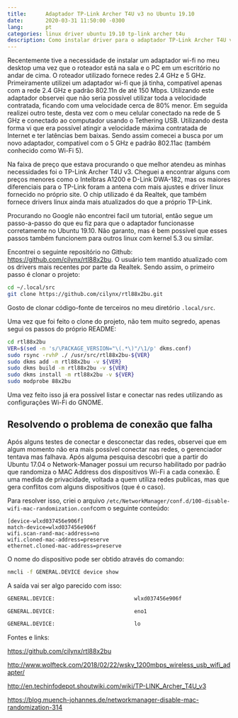 ```yaml
---
title:      Adaptador TP-Link Archer T4U v3 no Ubuntu 19.10
date:       2020-03-31 11:50:00 -0300
lang:       pt
categories: linux driver ubuntu 19.10 tp-link archer t4u
description: Como instalar driver para o adaptador TP-Link Archer T4U v3
---
```


Recentemente tive a necessidade de instalar um adaptador wi-fi no meu desktop uma vez que o roteador está na sala e o PC em um escritório no andar de cima. O roteador utilizado fornece redes 2.4 GHz e 5 GHz. Primeiramente utilizei um adaptador wi-fi que já tinha, compatível apenas com a rede 2.4 GHz e padrão 802.11n de até 150 Mbps. Utilizando este adaptador observei que não seria possível utilizar toda a velocidade contratada, ficando com uma velocidade cerca de 80% menor. Em seguida realizei outro teste, desta vez com o meu celular conectado na rede de 5 GHz e conectado ao computador usando o Tethering USB. Utilizando desta forma vi que era possível atingir a velocidade máxima contratada de Internet e ter latências bem baixas. Sendo assim comecei a busca por um novo adaptador, compatível com o 5 GHz e padrão 802.11ac (também conhecido como Wi-Fi 5).

Na faixa de preço que estava procurando o que melhor atendeu as minhas necessidades foi o TP-Link Archer T4U v3. Cheguei a encontrar alguns com preços menores como o Intelbras A1200 e D-Link DWA-182, mas os maiores diferenciais para o TP-Link foram a antena com mais ajustes e driver linux fornecido no próprio site. O chip utilizado é da Realtek, que também fornece drivers linux ainda mais atualizados do que a próprio TP-Link.

Procurando no Google não encontrei facil um tutorial, então segue um passo-a-passo do que eu fiz para que o adaptador funcionasse corretamente no Ubuntu 19.10. Não garanto, mas é bem possível que esses passos também funcionem para outros linux com kernel 5.3 ou similar.

Encontrei o seguinte repositório no Github: <https://github.com/cilynx/rtl88x2bu>. O usuário tem mantido atualizado com os drivers mais recentes por parte da Realtek. Sendo assim, o primeiro passo é clonar o projeto:

```bash
cd ~/.local/src
git clone https://github.com/cilynx/rtl88x2bu.git
```

Gosto de clonar código-fonte de terceiros no meu diretório `.local/src`.

Uma vez que foi feito o clone do projeto, não tem muito segredo, apenas segui os passos do próprio README:

```bash
cd rtl88x2bu
VER=$(sed -n 's/\PACKAGE_VERSION="\(.*\)"/\1/p' dkms.conf)
sudo rsync -rvhP ./ /usr/src/rtl88x2bu-${VER}
sudo dkms add -m rtl88x2bu -v ${VER}
sudo dkms build -m rtl88x2bu -v ${VER}
sudo dkms install -m rtl88x2bu -v ${VER}
sudo modprobe 88x2bu
```

Uma vez feito isso já era possível listar e conectar nas redes utilizando as configurações Wi-Fi do GNOME.

## Resolvendo o problema de conexão que falha
Após alguns testes de conectar e desconectar das redes, observei que em algum momento não era mais possível conectar nas redes, o gerenciador tentava mas falhava. Após alguma pesquisa descobri que a partir do Ubuntu 17.04 o Network-Manager possui um recurso habilitado por padrão que randomiza o MAC Address dos dispositivos Wi-Fi a cada conexão. É uma medida de privacidade, voltada a quem utiliza redes publicas, mas que gera conflitos com alguns dispositivos (que é o caso).

Para resolver isso, criei o arquivo `/etc/NetworkManager/conf.d/100-disable-wifi-mac-randomization.conf`com o seguinte conteúdo:

```
[device-wlxd037456e906f]
match-device=wlxd037456e906f
wifi.scan-rand-mac-address=no
wifi.cloned-mac-address=preserve
ethernet.cloned-mac-address=preserve
```

O nome do dispositivo pode ser obtido através do comando:
```bash
nmcli -f GENERAL.DEVICE device show
```

A saída vai ser algo parecido com isso:
```bash
GENERAL.DEVICE:                         wlxd037456e906f

GENERAL.DEVICE:                         eno1

GENERAL.DEVICE:                         lo
```

Fontes e links:

<https://github.com/cilynx/rtl88x2bu>

<http://www.wolfteck.com/2018/02/22/wsky_1200mbps_wireless_usb_wifi_adapter/>

<http://en.techinfodepot.shoutwiki.com/wiki/TP-LINK_Archer_T4U_v3>

<https://blog.muench-johannes.de/networkmanager-disable-mac-randomization-314>

